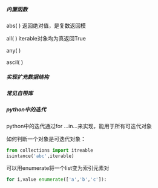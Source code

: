 ##### 内置函数

abs( ) 返回绝对值，是复数返回模

all( ) iterable对象均为真返回True

any( )

ascil( )



##### 实现扩充数据结构

##### 常见自带库

##### python中的迭代

python中的迭代通过for ...in...来实现，能用于所有可迭代对象

如何判断一个对象是可迭代对象：

```python
from collections import itreable
isintance('abc',iterable)
```

可以用enumerate将一个list变为索引元素对

```python
for i,value enumerate(['a','b','c']):
```

